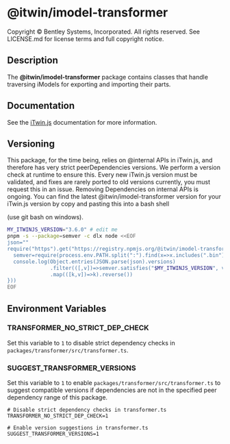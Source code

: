 # @itwin/imodel-transformer

Copyright © Bentley Systems, Incorporated. All rights reserved. See LICENSE.md for license terms and full copyright notice.

## Description

The __@itwin/imodel-transformer__ package contains classes that handle traversing iModels for exporting and importing their parts.

## Documentation

See the [iTwin.js](https://www.itwinjs.org) documentation for more information.

## Versioning

This package, for the time being, relies on @internal APIs in iTwin.js, and therefore has very strict peerDependencies versions.
We perform a version check at runtime to ensure this. Every new iTwin.js version must be validated, and fixes are rarely ported
to old versions currently, you must request this in an issue. Removing Dependencies on internal APIs is ongoing.
You can find the latest @itwin/imodel-transformer version for your iTwin.js version by copy and pasting this into a bash shell

(use git bash on windows).

```sh
MY_ITWINJS_VERSION="3.6.0" # edit me
pnpm -s --package=semver -c dlx node <<EOF
json=""
require("https").get("https://registry.npmjs.org/@itwin/imodel-transformer", r=>r.setEncoding("utf8").on("data", d=>json+=d).on("end", ()=>{
  semver=require(process.env.PATH.split(":").find(x=>x.includes(".bin"))+"/../semver")
  console.log(Object.entries(JSON.parse(json).versions)
              .filter(([,v])=>semver.satisfies("$MY_ITWINJS_VERSION", v.peerDependencies["@itwin/core-backend"]))
              .map(([k,v])=>k).reverse())
}))
EOF
```

## Environment Variables

### TRANSFORMER_NO_STRICT_DEP_CHECK

Set this variable to `1` to disable strict dependency checks in `packages/transformer/src/transformer.ts`.

### SUGGEST_TRANSFORMER_VERSIONS

Set this variable to `1` to enable `packages/transformer/src/transformer.ts` to suggest compatible versions if dependencies are not in the specified peer dependency range of this package.

```dotenv
# Disable strict dependency checks in transformer.ts
TRANSFORMER_NO_STRICT_DEP_CHECK=1

# Enable version suggestions in transformer.ts
SUGGEST_TRANSFORMER_VERSIONS=1
